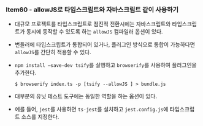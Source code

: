 ### Item60 - allowJS로 타입스크립트와 자바스크립트 같이 사용하기

- 대규모 프로젝트를 타입스크립트로 점진적 전환시에는 자바스크립트와 타입스크립트가 동시에 동작할 수 있도록 하는 `allowJS` 컴파일러 옵션이 있다.
- 번들러에 타입스크립트가 통합되어 있거나, 플러그인 방식으로 통합이 가능하다면 `allowJS`를 간단히 적용할 수 있다.
- `npm install —save-dev tsify`를 실행하고 `browserify`를 사용하여 플러그인을 추가한다.
  
  ```
  $ browserify index.ts -p [tsify --allowJS ] > bundle.js
  ```
- 대부분의 유닛 테스트 도구에는 동일한 역할을 하는 옵션이 있다.
- 예를 들어, `jest`를 사용하면 `ts-jest`를 설치하고 `jest.config.js`에 타입스크립트 소스를 지정한다.
